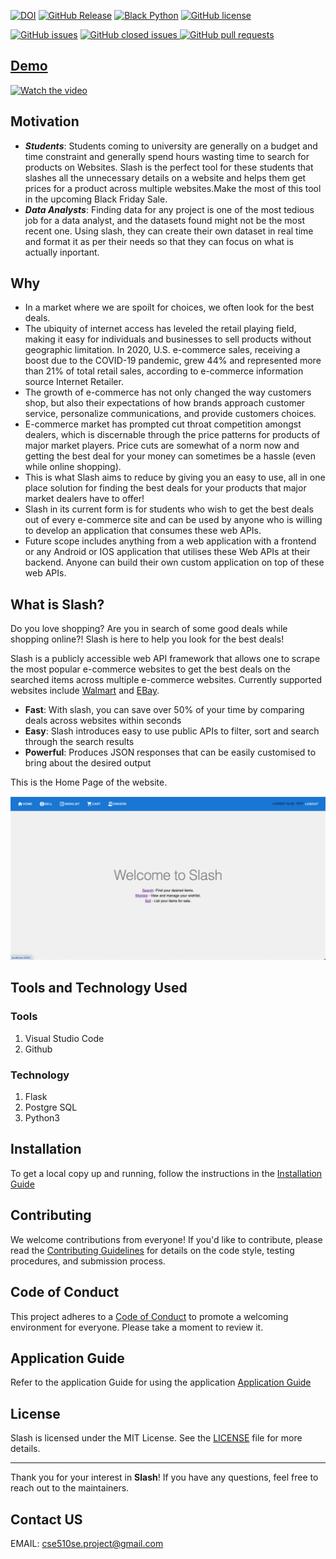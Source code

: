 [![DOI](https://zenodo.org/badge/DOI/10.5281/zenodo.14210459.svg)](https://doi.org/10.5281/zenodo.14210459)
[![GitHub Release](https://img.shields.io/badge/release-v1.0.1.1-blue)](https://github.com/SE-Fall-2024-Team-52/slash-backend)
[![Black Python](https://github.com/SE-Fall-2024-Team-52/slash-backend/actions/workflows/blackformatting.yaml/badge.svg)](https://github.com/SE-Fall-2024-Team-52/slash-backend/actions/workflows/blackformatting.yaml)
[![GitHub license](https://img.shields.io/github/license/SE-Fall-2024-Team-52/slash-backend)](https://github.com/SE-Fall-2024-Team-52/slash-backend/blob/main/License.md)

<!--Badges-->
<a href="https://github.com/SE-Fall-2024-Team-52/slash-backend/issues"><img alt="GitHub issues" src="https://img.shields.io/github/issues/SE-Fall-2024-Team-52/slash-backend"></a>
<a href="https://github.com/SE-Fall-2024-Team-52/slash-backend/issues"><img alt="GitHub closed issues" src="https://img.shields.io/github/issues-closed/SE-Fall-2024-Team-52/slash-backend">
<a href="https://github.com/SE-Fall-2024-Team-52/slash-backend/pulls"><img alt="GitHub pull requests" src="https://img.shields.io/github/issues-pr/SE-Fall-2024-Team-52/slash-backend">

## Demo

[![Watch the video](https://img.youtube.com/vi/0IJG0-tvfvI/maxresdefault.jpg)](https://youtu.be/0IJG0-tvfvI)

## Motivation

* ***Students***: Students coming to university are generally on a budget and time constraint and generally spend hours wasting time to search for products on Websites. Slash is the perfect tool for these students that slashes all the unnecessary details on a website and helps them get prices for a product across multiple websites.Make the most of this tool in the upcoming Black Friday Sale.
* ***Data Analysts***: Finding data for any project is one of the most tedious job for a data analyst, and the datasets found might not be the most recent one. Using slash, they can create their own dataset in real time and format it as per their needs so that they can focus on what is actually inportant.

## Why

* In a market where we are spoilt for choices, we often look for the best deals.
* The ubiquity of internet access has leveled the retail playing field, making it easy for individuals and businesses to sell products without geographic limitation. In 2020, U.S. e-commerce sales, receiving a boost due to the COVID-19 pandemic, grew 44% and represented more than 21% of total retail sales, according to e-commerce information source Internet Retailer.
* The growth of e-commerce has not only changed the way customers shop, but also their expectations of how brands approach customer service, personalize communications, and provide customers choices.
* E-commerce market has prompted cut throat competition amongst dealers, which is discernable through the price patterns for products of major market players. Price cuts are somewhat of a norm now and getting the best deal for your money can sometimes be a hassle (even while online shopping).
* This is what Slash aims to reduce by giving you an easy to use, all in one place solution for finding the best deals for your products that major market dealers have to offer!
* Slash in its current form is for students who wish to get the best deals out of every e-commerce site and can be used by anyone who is willing to develop an application that consumes these web APIs.
* Future scope includes anything from a web application with a frontend or any Android or IOS application that utilises these Web APIs at their backend. Anyone can build their own custom application on top of these web APIs.

## What is Slash?

Do you love shopping? Are you in search of some good deals while shopping online?! Slash is here to help you look for the best deals!

Slash is a publicly accessible web API framework that allows one to scrape the most popular e-commerce websites to get the best deals on the searched items across multiple e-commerce websites. Currently supported websites include [Walmart](https://www.walmart.com/) and [EBay](https://www.ebay.com/).

* **Fast**: With slash, you can save over 50% of your time by comparing deals across websites within seconds
* **Easy**: Slash introduces easy to use public APIs to filter, sort and search through the search results
* **Powerful**: Produces JSON responses that can be easily customised to bring about the desired output

This is the Home Page of the website.

![alt text](image.png)

## Tools and Technology Used

### Tools

1. Visual Studio Code
2. Github

### Technology

1. Flask
2. Postgre SQL
3. Python3

## Installation

To get a local copy up and running, follow the instructions in the [Installation Guide](INSTALL.md)

## Contributing

We welcome contributions from everyone! If you'd like to contribute, please read the [Contributing Guidelines](CONTRIBUTING.md) for details on the code style, testing procedures, and submission process.

## Code of Conduct

This project adheres to a [Code of Conduct](CODE-OF-CONDUCT.md) to promote a welcoming environment for everyone. Please take a moment to review it.

## Application Guide

Refer to the application Guide for using the application [Application Guide](Application_Guide.md)

## License

Slash is licensed under the MIT License. See the [LICENSE](LICENSE.md) file for more details.

---

Thank you for your interest in **Slash**! If you have any questions, feel free to reach out to the maintainers.

## Contact US

EMAIL: <cse510se.project@gmail.com>
